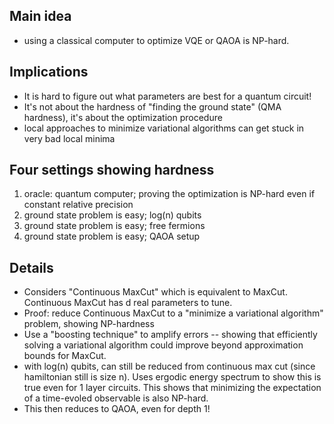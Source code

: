 ## Main idea
* using a classical computer to optimize VQE or QAOA is NP-hard.

## Implications
* It is hard to figure out what parameters are best for a quantum circuit!
* It's not about the hardness of "finding the ground state" (QMA hardness), it's about the optimization procedure
* local approaches to minimize variational algorithms can get stuck in very bad local minima

## Four settings showing hardness
1. oracle: quantum computer; proving the optimization is NP-hard even if constant relative precision
2. ground state problem is easy; log(n) qubits
3. ground state problem is easy; free fermions
4. ground state problem is easy; QAOA setup

## Details
* Considers "Continuous MaxCut" which is equivalent to MaxCut. Continuous MaxCut has d real parameters to tune.
* Proof: reduce Continuous MaxCut to a "minimize a variational algorithm" problem, showing NP-hardness
* Use a "boosting technique" to amplify errors -- showing that efficiently solving a variational algorithm could improve beyond approximation bounds for MaxCut.
* with log(n) qubits, can still be reduced from continuous max cut (since hamiltonian still is size n). Uses ergodic energy spectrum to show this is true even for 1 layer circuits. This shows that minimizing the expectation of a time-evoled observable is also NP-hard.
* This then reduces to QAOA, even for depth 1!

